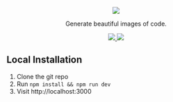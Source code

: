 <p align="center">
  <img src="https://github.com/stevebauman/showcode/blob/master/static/logo.svg">
</p>

<p align="center">
  Generate beautiful images of code.
</p>

<p align="center">
  <a href="https://github.com/stevebauman/showcode/actions/workflows">
    <img src="https://github.com/stevebauman/showcode/actions/workflows/run-tests.yml/badge.svg">
  </a>

  <a href="https://app.netlify.com/sites/festive-hermann-8f687a/deploys">
    <img src="https://api.netlify.com/api/v1/badges/d70b101b-8b59-4615-ade1-23c055a6133b/deploy-status">
  </a>
</p>

## Local Installation

1. Clone the git repo
2. Run `npm install && npm run dev`
3. Visit http://localhost:3000
